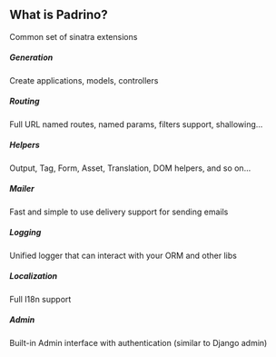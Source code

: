 ## What is Padrino?

Common set of sinatra extensions

##### Generation
  
Create applications, models, controllers

##### Routing

Full URL named routes, named params, filters support, shallowing...
  
##### Helpers

Output, Tag, Form, Asset, Translation, DOM helpers, and so on...

##### Mailer

Fast and simple to use delivery support for sending emails

##### Logging

Unified logger that can interact with your ORM and other libs

##### Localization

Full I18n support

##### Admin

Built-in Admin interface with authentication (similar to Django admin)
